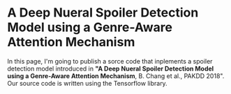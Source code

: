 # A Deep Nueral Spoiler Detection Model using a Genre-Aware Attention Mechanism
In this page, I'm going to publish a sorce code that inplements a spoiler detection model introduced in <b>"A Deep Nueral Spoiler Detection Model using a Genre-Aware Attention Mechanism</b>, B. Chang et al., PAKDD 2018". Our source code is written using the Tensorflow library. 
